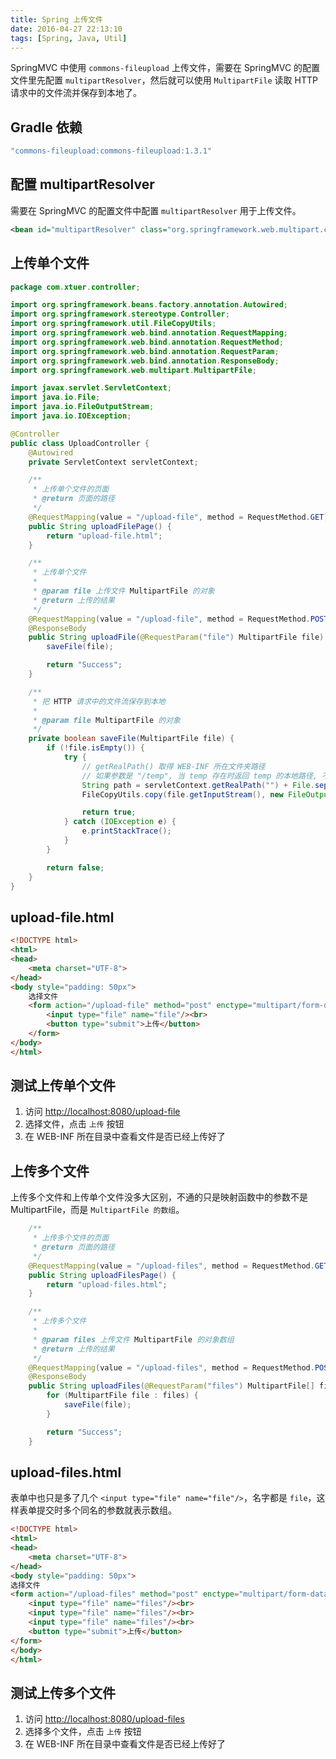 ```yaml
---
title: Spring 上传文件
date: 2016-04-27 22:13:10
tags: [Spring, Java, Util]
---
```


SpringMVC 中使用 `commons-fileupload` 上传文件，需要在 SpringMVC 的配置文件里先配置 `multipartResolver`，然后就可以使用 `MultipartFile` 读取 HTTP 请求中的文件流并保存到本地了。

<!--more-->

## Gradle 依赖
```groovy
"commons-fileupload:commons-fileupload:1.3.1"
```

## 配置 multipartResolver
需要在 SpringMVC 的配置文件中配置 `multipartResolver` 用于上传文件。

```xml
<bean id="multipartResolver" class="org.springframework.web.multipart.commons.CommonsMultipartResolver"/>
```

## 上传单个文件
```java
package com.xtuer.controller;

import org.springframework.beans.factory.annotation.Autowired;
import org.springframework.stereotype.Controller;
import org.springframework.util.FileCopyUtils;
import org.springframework.web.bind.annotation.RequestMapping;
import org.springframework.web.bind.annotation.RequestMethod;
import org.springframework.web.bind.annotation.RequestParam;
import org.springframework.web.bind.annotation.ResponseBody;
import org.springframework.web.multipart.MultipartFile;

import javax.servlet.ServletContext;
import java.io.File;
import java.io.FileOutputStream;
import java.io.IOException;

@Controller
public class UploadController {
    @Autowired
    private ServletContext servletContext;

    /**
     * 上传单个文件的页面
     * @return 页面的路径
     */
    @RequestMapping(value = "/upload-file", method = RequestMethod.GET)
    public String uploadFilePage() {
        return "upload-file.html";
    }

    /**
     * 上传单个文件
     *
     * @param file 上传文件 MultipartFile 的对象
     * @return 上传的结果
     */
    @RequestMapping(value = "/upload-file", method = RequestMethod.POST)
    @ResponseBody
    public String uploadFile(@RequestParam("file") MultipartFile file) {
        saveFile(file);

        return "Success";
    }

    /**
     * 把 HTTP 请求中的文件流保存到本地
     *
     * @param file MultipartFile 的对象
     */
    private boolean saveFile(MultipartFile file) {
        if (!file.isEmpty()) {
            try {
                // getRealPath() 取得 WEB-INF 所在文件夹路径
                // 如果参数是 "/temp", 当 temp 存在时返回 temp 的本地路径, 不存在时返回 null/temp (无效路径)
                String path = servletContext.getRealPath("") + File.separator + file.getOriginalFilename();
                FileCopyUtils.copy(file.getInputStream(), new FileOutputStream(path));

                return true;
            } catch (IOException e) {
                e.printStackTrace();
            }
        }

        return false;
    }
}
```

## upload-file.html
```html
<!DOCTYPE html>
<html>
<head>
    <meta charset="UTF-8">
</head>
<body style="padding: 50px">
    选择文件
    <form action="/upload-file" method="post" enctype="multipart/form-data">
        <input type="file" name="file"/><br>
        <button type="submit">上传</button>
    </form>
</body>
</html>
```

## 测试上传单个文件
1. 访问 <http://localhost:8080/upload-file>
2. 选择文件，点击 `上传` 按钮
3. 在 WEB-INF 所在目录中查看文件是否已经上传好了

## 上传多个文件
上传多个文件和上传单个文件没多大区别，不通的只是映射函数中的参数不是 MultipartFile，而是 `MultipartFile 的数组`。

```java
    /**
     * 上传多个文件的页面
     * @return 页面的路径
     */
    @RequestMapping(value = "/upload-files", method = RequestMethod.GET)
    public String uploadFilesPage() {
        return "upload-files.html";
    }

    /**
     * 上传多个文件
     *
     * @param files 上传文件 MultipartFile 的对象数组
     * @return 上传的结果
     */
    @RequestMapping(value = "/upload-files", method = RequestMethod.POST)
    @ResponseBody
    public String uploadFiles(@RequestParam("files") MultipartFile[] files) {
        for (MultipartFile file : files) {
            saveFile(file);
        }

        return "Success";
    }
```

## upload-files.html
表单中也只是多了几个 `<input type="file" name="file"/>`，名字都是 `file`，这样表单提交时多个同名的参数就表示数组。

```html
<!DOCTYPE html>
<html>
<head>
    <meta charset="UTF-8">
</head>
<body style="padding: 50px">
选择文件
<form action="/upload-files" method="post" enctype="multipart/form-data">
    <input type="file" name="files"/><br>
    <input type="file" name="files"/><br>
    <input type="file" name="files"/><br>
    <button type="submit">上传</button>
</form>
</body>
</html>
```

## 测试上传多个文件
1. 访问 <http://localhost:8080/upload-files>
2. 选择多个文件，点击 `上传` 按钮
3. 在 WEB-INF 所在目录中查看文件是否已经上传好了

